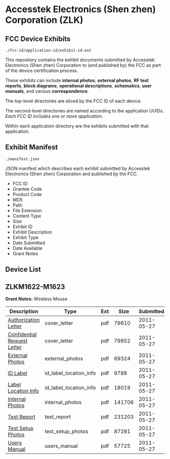# Accesstek Electronics (Shen zhen) Corporation (ZLK)
## FCC Device Exhibits

```
./fcc-id/application-id/exhibit-id.ext
```

This repository contains the exhibit documents submitted by Accesstek Electronics (Shen zhen) Corporation to (and published by) the FCC as part of the device certification process.

These exhibits can include **internal photos**, **external photos**, **RF test reports**, **block diagrams**, **operational descriptions**, **schematics**, **user manuals**, and various **correspondence**.

The top-level directories are sliced by the FCC ID of each device.

The second-level directories are named according to the application UUIDs. *Each FCC ID includes one or more application.*

Within each application directory are the exhibits submitted with that application. 

## Exhibit Manifest

```
./manifest.json
```

JSON manifest which describes each exhibit submitted by Accesstek Electronics (Shen zhen) Corporation and published by the FCC.

- FCC ID
- Grantee Code
- Product Code
- MD5
- Path
- File Extension
- Content Type
- Size
- Exhibit ID
- Exhibit Description
- Exhibit Type
- Date Submitted
- Date Available
- Grant Notes

## Device List
## ZLKM1622-M1623
**Grant Notes:** Wireless Mouse

| Description | Type | Ext | Size | Submitted | Available |
| ----------- | ---- | --- | ---- | --------- | --------- |
| [Authorization Letter](ZLKM1622-M1623/1a1c0a0bfd5ab3cb3412e4d5017505c6/1473905.pdf) | cover_letter | pdf | 79610 | 2011-05-27 | 2011-05-27 |
| [Confidential Request Letter](ZLKM1622-M1623/1a1c0a0bfd5ab3cb3412e4d5017505c6/1473906.pdf) | cover_letter | pdf | 79852 | 2011-05-27 | 2011-05-27 |
| [External Photos](ZLKM1622-M1623/1a1c0a0bfd5ab3cb3412e4d5017505c6/1473908.pdf) | external_photos | pdf | 69324 | 2011-05-27 | 2011-05-27 |
| [ID Label](ZLKM1622-M1623/1a1c0a0bfd5ab3cb3412e4d5017505c6/1473909.pdf) | id_label_location_info | pdf | 9788 | 2011-05-27 | 2011-05-27 |
| [Label Location Info](ZLKM1622-M1623/1a1c0a0bfd5ab3cb3412e4d5017505c6/1473910.pdf) | id_label_location_info | pdf | 18019 | 2011-05-27 | 2011-05-27 |
| [Internal Photos](ZLKM1622-M1623/1a1c0a0bfd5ab3cb3412e4d5017505c6/1473911.pdf) | internal_photos | pdf | 141706 | 2011-05-27 | 2011-05-27 |
| [Test Report](ZLKM1622-M1623/1a1c0a0bfd5ab3cb3412e4d5017505c6/1473914.pdf) | test_report | pdf | 231203 | 2011-05-27 | 2011-05-27 |
| [Test Setup Photos](ZLKM1622-M1623/1a1c0a0bfd5ab3cb3412e4d5017505c6/1473915.pdf) | test_setup_photos | pdf | 87281 | 2011-05-27 | 2011-05-27 |
| [Users Manual](ZLKM1622-M1623/1a1c0a0bfd5ab3cb3412e4d5017505c6/1473916.pdf) | users_manual | pdf | 57725 | 2011-05-27 | 2011-05-27 |
